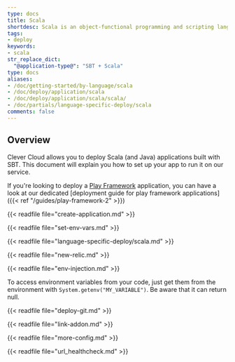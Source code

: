 ```yaml
---
type: docs
title: Scala
shortdesc: Scala is an object-functional programming and scripting language that runs on the Java platform…
tags:
- deploy
keywords:
- scala
str_replace_dict:
  "@application-type@": "SBT + Scala"
type: docs
aliases:
- /doc/getting-started/by-language/scala
- /doc/deploy/application/scala
- /doc/deploy/application/scala/scala/
- /doc/partials/language-specific-deploy/scala
comments: false
---
```


## Overview

Clever Cloud allows you to deploy Scala (and Java) applications built with SBT. This document will explain you how to set up your app to run it on our service.

If you're looking to deploy a [Play Framework](https://www.playframework.com) application, you can have a look at our dedicated [deployment guide for play framework applications]({{< ref "/guides/play-framework-2" >}})

{{< readfile file="create-application.md" >}}

{{< readfile file="set-env-vars.md" >}}

{{< readfile file="language-specific-deploy/scala.md" >}}

{{< readfile file="new-relic.md" >}}

{{< readfile file="env-injection.md" >}}

To access environment variables from your code, just get them from the environment with `System.getenv("MY_VARIABLE")`. Be aware that it can return null.

{{< readfile file="deploy-git.md" >}}

{{< readfile file="link-addon.md" >}}

{{< readfile file="more-config.md" >}}

{{< readfile file="url_healthcheck.md" >}}
